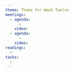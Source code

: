 ```yaml
---
theme: Theme for Week Twelve
meetings:
  - agenda:
      -
    video:
  - agenda:
      -
    video:
readings:
  -
tasks:
  -
---
```

